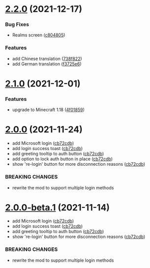 # [2.2.0](https://github.com/axieum/authme/compare/v2.1.0...v2.2.0) (2021-12-17)


### Bug Fixes

* Realms screen ([c804805](https://github.com/axieum/authme/commit/c8048056a414ca817ff7450e6ea4cf3d860049ea))


### Features

* add Chinese translation ([738f822](https://github.com/axieum/authme/commit/738f822b2235baaad00e92dba04ee3bb073a8125))
* add German translation ([f3725e6](https://github.com/axieum/authme/commit/f3725e656d7249b48068698b7692ef3eb5698b75))

# [2.1.0](https://github.com/axieum/authme/compare/v2.0.0...v2.1.0) (2021-12-01)


### Features

* upgrade to Minecraft 1.18 ([4f01859](https://github.com/axieum/authme/commit/4f018596d547cd1255d43219367461fa7996621e))

# [2.0.0](https://github.com/axieum/authme/compare/v1.5.0...v2.0.0) (2021-11-24)


* add Microsoft login ([cb72cdb](https://github.com/axieum/authme/commit/cb72cdb6e37a01cd20a581a107b3fbe96ffd9c70))
* add login success toast ([cb72cdb](https://github.com/axieum/authme/commit/cb72cdb6e37a01cd20a581a107b3fbe96ffd9c70))
* add greeting tooltip to auth button ([cb72cdb](https://github.com/axieum/authme/commit/cb72cdb6e37a01cd20a581a107b3fbe96ffd9c70))
* add option to lock auth button in place ([cb72cdb](https://github.com/axieum/authme/commit/cb72cdb6e37a01cd20a581a107b3fbe96ffd9c70))
* show 're-login' button for more disconnection reasons ([cb72cdb](https://github.com/axieum/authme/commit/cb72cdb6e37a01cd20a581a107b3fbe96ffd9c70))


### BREAKING CHANGES

* rewrite the mod to support multiple login methods

# [2.0.0-beta.1](https://github.com/axieum/authme/compare/v1.5.0...v2.0.0-beta.1) (2021-11-14)


* add Microsoft login ([cb72cdb](https://github.com/axieum/authme/commit/cb72cdb6e37a01cd20a581a107b3fbe96ffd9c70))
* add login success toast ([cb72cdb](https://github.com/axieum/authme/commit/cb72cdb6e37a01cd20a581a107b3fbe96ffd9c70))
* add greeting tooltip to auth button ([cb72cdb](https://github.com/axieum/authme/commit/cb72cdb6e37a01cd20a581a107b3fbe96ffd9c70))
* show 're-login' button for more disconnection reasons ([cb72cdb](https://github.com/axieum/authme/commit/cb72cdb6e37a01cd20a581a107b3fbe96ffd9c70))


### BREAKING CHANGES

* rewrite the mod to support multiple login methods
